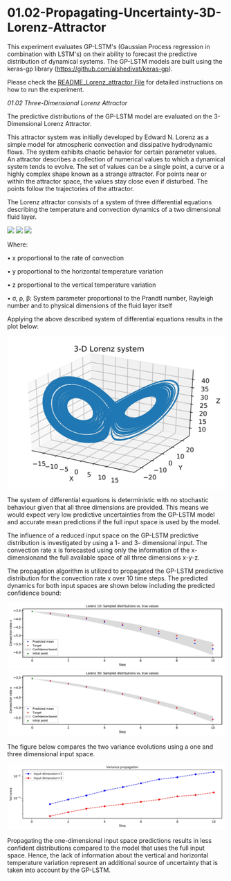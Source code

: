# 01.02-Propagating-Uncertainty-3D-Lorenz-Attractor

This experiment evaluates GP-LSTM's (Gaussian Process regression in combination with LSTM's) on their ability to forecast the predictive distribution of dynamical systems.
The GP-LSTM models are built using the keras-gp library (https://github.com/alshedivat/keras-gp).

Please check the [README_Lorenz_attractor File](README_Lorenz_attractor.docx) for detailed instructions on how to run the experiment.

*01.02 Three-Dimensional Lorenz Attractor*

The predictive distributions of the GP-LSTM model are evaluated on the 3-Dimensional Lorenz Attractor.

This attractor system was initially developed by Edward N. Lorenz as a simple
model for atmospheric convection and dissipative hydrodynamic flows. The
system exhibits chaotic behavior for certain parameter values.
An attractor describes a collection of numerical values to which a dynamical
system tends to evolve. The set of values can be a single point, a curve or a
highly complex shape known as a strange attractor. For points near or within
the attractor space, the values stay close even if disturbed. The points follow the
trajectories of the attractor.

The Lorenz attractor consists of a system of three differential equations describing
the temperature and convection dynamics of a two dimensional fluid layer.

<img src="https://render.githubusercontent.com/render/math?math=\frac{\partial x}{\partial t} \ = \sigma(y-x)">

<img src="https://render.githubusercontent.com/render/math?math=\frac{\partial y}{\partial t} \ = x(\rho-z)-y">

<img src="https://render.githubusercontent.com/render/math?math=\frac{\partial z}{\partial t} \ = xy-\beta z">

Where:

• x proportional to the rate of convection

• y proportional to the horizontal temperature variation

• z proportional to the vertical temperature variation

• σ, ρ, β: System parameter proportional to the Prandtl number, Rayleigh
number and to physical dimensions of the fluid layer itself

Applying the above described system of differential equations results in the plot below:

<img src="./Figures/Lorenz3D.jpg">

The system of differential equations is deterministic with no stochastic behaviour given that all three dimensions are provided.
This means we would expect very low predictive uncertainties from the GP-LSTM model and accurate mean predictions if the full input space is used by the model.

The influence of a reduced input space on the GP-LSTM predictive distribution is investigated by using a 1- and 3- dimensional input.
The convection rate x is forecasted using only the information of the x-dimensionand the full available space of all three dimensions x-y-z.

The propagation algorithm is utilized to propagated the GP-LSTM predictive
distribution for the convection rate x over 10 time steps.
The predicted dynamics for both input spaces are shown below including the predicted confidence bound:

<img src="./Figures/L1D_uncertainty10.jpg">

<img src="./Figures/L3D_uncertainty10.jpg">

The figure below compares the two variance evolutions using a one and three dimensional input space. 

<img src="./Figures/L3d_variance_inputmodes.jpg">

Propagating the one-dimensional input space predictions results in less confident distributions compared to the model that uses the full input space.
Hence, the lack of information about the vertical and
horizontal temperature variation represent an additional source of uncertainty
that is taken into account by the GP-LSTM.